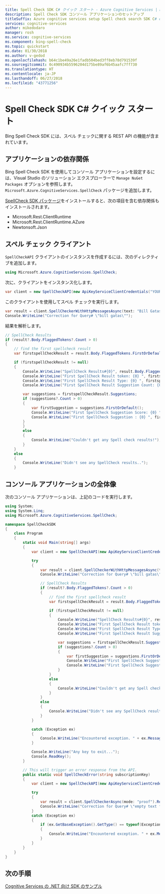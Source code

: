 ```yaml
---
title: Spell Check SDK C# クイック スタート - Azure Cognitive Services | Microsoft Docs
description: Spell Check SDK コンソール アプリケーションのセットアップ
titleSuffix: Azure cognitive services setup Spell check search SDK C# console application
services: cognitive-services
author: mikedodaro
manager: rosh
ms.service: cognitive-services
ms.component: bing-spell-check
ms.topic: quickstart
ms.date: 01/30/2018
ms.author: v-gedod
ms.openlocfilehash: b64c1be49a26e1fadb504bed3ff8eb78d791539f
ms.sourcegitcommit: 0c490934b5596204d175be89af6b45aafc7ff730
ms.translationtype: HT
ms.contentlocale: ja-JP
ms.lasthandoff: 06/27/2018
ms.locfileid: "43771256"
---
```

# <a name="spell-check-sdk-c-quickstart"></a>Spell Check SDK C# クイック スタート

Bing Spell Check SDK には、スペル チェックに関する REST API の機能が含まれています。

## <a name="application-dependencies"></a>アプリケーションの依存関係

Bing Spell Check SDK を使用してコンソール アプリケーションを設定するには、Visual Studio のソリューション エクスプローラーで `Manage NuGet Packages` オプションを参照します。 `Microsoft.Azure.CognitiveServices.SpellCheck` パッケージを追加します。

[SpellCheck SDK パッケージ](https://www.nuget.org/packages/Microsoft.Azure.CognitiveServices.SpellCheck/1.2.0)をインストールすると、次の項目を含む依存関係もインストールされます。

* Microsoft.Rest.ClientRuntime
* Microsoft.Rest.ClientRuntime.AZure
* Newtonsoft.Json

## <a name="spell-check-client"></a>スペル チェック クライアント

`SpellCheckAPI` クライアントのインスタンスを作成するには、次のディレクティブを追加します。

```cs
using Microsoft.Azure.CognitiveServices.SpellCheck;
```

次に、クライアントをインスタンス化します。

```cs
var client = new SpellCheckAPI(new ApiKeyServiceClientCredentials("YOUR-ACCESS-KEY"));
```

このクライアントを使用してスペル チェックを実行します。

```cs
var result = client.SpellCheckerWithHttpMessagesAsync(text: "Bill Gatas", mode: "proof", acceptLanguage: "en-US").Result;
Console.WriteLine("Correction for Query# \"bill gatas\"");
```

結果を解析します。

```cs
// SpellCheck Results
if (result?.Body.FlaggedTokens?.Count > 0)
{
    // find the first spellcheck result
    var firstspellCheckResult = result.Body.FlaggedTokens.FirstOrDefault();

    if (firstspellCheckResult != null)
    {
        Console.WriteLine("SpellCheck Results#{0}", result.Body.FlaggedTokens.Count);
        Console.WriteLine("First SpellCheck Result token: {0} ", firstspellCheckResult.Token);
        Console.WriteLine("First SpellCheck Result Type: {0} ", firstspellCheckResult.Type);
        Console.WriteLine("First SpellCheck Result Suggestion Count: {0} ", firstspellCheckResult.Suggestions.Count);

        var suggestions = firstspellCheckResult.Suggestions;
        if (suggestions?.Count > 0)
        {
            var firstSuggestion = suggestions.FirstOrDefault();
            Console.WriteLine("First SpellCheck Suggestion Score: {0} ", firstSuggestion.Score);
            Console.WriteLine("First SpellCheck Suggestion : {0} ", firstSuggestion.Suggestion);
        }
        }
        else
        {
            Console.WriteLine("Couldn't get any Spell check results!");
        }
    }
    else
    {
        Console.WriteLine("Didn't see any SpellCheck results..");
    }
```

## <a name="complete-console-application"></a>コンソール アプリケーションの全体像

次のコンソール アプリケーションは、上記のコードを実行します。

```cs
using System;
using System.Linq;
using Microsoft.Azure.CognitiveServices.SpellCheck;

namespace SpellCheckSDK
{
    class Program
    {
        static void Main(string[] args)
        {
            var client = new SpellCheckAPI(new ApiKeyServiceClientCredentials("YOUR-ACCESS-KEY"));

            try
            {
                var result = client.SpellCheckerWithHttpMessagesAsync(text: "Bill Gatas", mode: "proof", acceptLanguage: "en-US").Result;
                Console.WriteLine("Correction for Query# \"bill gatas\"");

                // SpellCheck Results
                if (result?.Body.FlaggedTokens?.Count > 0)
                {
                    // find the first spellcheck result
                    var firstspellCheckResult = result.Body.FlaggedTokens.FirstOrDefault();

                    if (firstspellCheckResult != null)
                    {
                        Console.WriteLine("SpellCheck Results#{0}", result.Body.FlaggedTokens.Count);
                        Console.WriteLine("First SpellCheck Result token: {0} ", firstspellCheckResult.Token);
                        Console.WriteLine("First SpellCheck Result Type: {0} ", firstspellCheckResult.Type);
                        Console.WriteLine("First SpellCheck Result Suggestion Count: {0} ", firstspellCheckResult.Suggestions.Count);

                        var suggestions = firstspellCheckResult.Suggestions;
                        if (suggestions?.Count > 0)
                        {
                            var firstSuggestion = suggestions.FirstOrDefault();
                            Console.WriteLine("First SpellCheck Suggestion Score: {0} ", firstSuggestion.Score);
                            Console.WriteLine("First SpellCheck Suggestion : {0} ", firstSuggestion.Suggestion);
                        }
                    }
                    else
                    {
                        Console.WriteLine("Couldn't get any Spell check results!");
                    }
                }
                else
                {
                    Console.WriteLine("Didn't see any SpellCheck results..");
                }
            }

            catch (Exception ex)
            {
                Console.WriteLine("Encountered exception. " + ex.Message);
            }

            Console.WriteLine("Any key to exit...");
            Console.ReadKey();
        }

        // This will trigger an error response from the API.
        public static void SpellCheckError(string subscriptionKey)
        {
            var client = new SpellCheckAPI(new ApiKeyServiceClientCredentials(subscriptionKey));

            try
            {
                var result = client.SpellCheckerAsync(mode: "proof").Result;
                Console.WriteLine("Correction for Query# \"empty text field\"");
            }
            catch (Exception ex)
            {
                if (ex.GetBaseException().GetType() == typeof(Exception) )
                {
                    Console.WriteLine("Encountered exception. " + ex.Message);
                }
            }
        }
    }
}

```

## <a name="next-steps"></a>次の手順

[Cognitive Services の .NET 向け SDK のサンプル](https://github.com/Azure-Samples/cognitive-services-dotnet-sdk-samples/tree/master/BingSearchv7)
